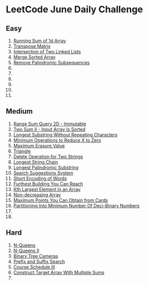# LeetCode June Daily Challenge

## Easy
1) [Running Sum of 1d Array](https://github.com/SmartOven/Java/tree/main/LeetCode/DailyChallenge/June/src/Day1)
2) [Transpose Matrix](https://github.com/SmartOven/Java/tree/main/LeetCode/DailyChallenge/June/src/Day2)
3) [Intersection of Two Linked Lists](https://github.com/SmartOven/Java/tree/main/LeetCode/DailyChallenge/June/src/Day6)
4) [Merge Sorted Array](https://github.com/SmartOven/Java/tree/main/LeetCode/DailyChallenge/June/src/Day7)
5) [Remove Palindromic Subsequences](https://github.com/SmartOven/Java/tree/main/LeetCode/DailyChallenge/June/src/Day8)
6) [](https://github.com/SmartOven/Java/tree/main/LeetCode/DailyChallenge/June/src/Day)
7) [](https://github.com/SmartOven/Java/tree/main/LeetCode/DailyChallenge/June/src/Day)
8) [](https://github.com/SmartOven/Java/tree/main/LeetCode/DailyChallenge/June/src/Day)
9) [](https://github.com/SmartOven/Java/tree/main/LeetCode/DailyChallenge/June/src/Day)
10) [](https://github.com/SmartOven/Java/tree/main/LeetCode/DailyChallenge/June/src/Day)
11) [](https://github.com/SmartOven/Java/tree/main/LeetCode/DailyChallenge/June/src/Day)

## Medium
1) [Range Sum Query 2D - Immutable](https://github.com/SmartOven/Java/tree/main/LeetCode/DailyChallenge/June/src/Day3)
2) [Two Sum II - Input Array Is Sorted](https://github.com/SmartOven/Java/tree/main/LeetCode/DailyChallenge/June/src/Day9)
3) [Longest Substring Without Repeating Characters](https://github.com/SmartOven/Java/tree/main/LeetCode/DailyChallenge/June/src/Day10)
4) [Minimum Operations to Reduce X to Zero](https://github.com/SmartOven/Java/tree/main/LeetCode/DailyChallenge/June/src/Day)
5) [Maximum Erasure Value](https://github.com/SmartOven/Java/tree/main/LeetCode/DailyChallenge/June/src/Day12)
6) [Triangle](https://github.com/SmartOven/Java/tree/main/LeetCode/DailyChallenge/June/src/Day13)
7) [Delete Operation for Two Strings](https://github.com/SmartOven/Java/tree/main/LeetCode/DailyChallenge/June/src/Day14)
8) [Longest String Chain](https://github.com/SmartOven/Java/tree/main/LeetCode/DailyChallenge/June/src/Day15)
9) [Longest Palindromic Substring](https://github.com/SmartOven/Java/tree/main/LeetCode/DailyChallenge/June/src/Day16)
10) [Search Suggestions System](https://github.com/SmartOven/Java/tree/main/LeetCode/DailyChallenge/June/src/Day19)
11) [Short Encoding of Words](https://github.com/SmartOven/Java/tree/main/LeetCode/DailyChallenge/June/src/Day20)
12) [Furthest Building You Can Reach](https://github.com/SmartOven/Java/tree/main/LeetCode/DailyChallenge/June/src/Day21)
13) [Kth Largest Element in an Array](https://github.com/SmartOven/Java/tree/main/LeetCode/DailyChallenge/June/src/Day22)
14) [Non-decreasing Array](https://github.com/SmartOven/Java/tree/main/LeetCode/DailyChallenge/June/src/Day25)
15) [Maximum Points You Can Obtain from Cards](https://github.com/SmartOven/Java/tree/main/LeetCode/DailyChallenge/June/src/Day26)
16) [Partitioning Into Minimum Number Of Deci-Binary Numbers](https://github.com/SmartOven/Java/tree/main/LeetCode/DailyChallenge/June/src/Day27)
17) [](https://github.com/SmartOven/Java/tree/main/LeetCode/DailyChallenge/June/src/Day)
18) [](https://github.com/SmartOven/Java/tree/main/LeetCode/DailyChallenge/June/src/Day)

## Hard
1) [N-Queens](https://github.com/SmartOven/Java/tree/main/LeetCode/DailyChallenge/June/src/Day4)
2) [N-Queens II](https://github.com/SmartOven/Java/tree/main/LeetCode/DailyChallenge/June/src/Day5)
3) [Binary Tree Cameras](https://github.com/SmartOven/Java/tree/main/LeetCode/DailyChallenge/June/src/Day17)
4) [Prefix and Suffix Search](https://github.com/SmartOven/Java/tree/main/LeetCode/DailyChallenge/June/src/Day18)
5) [Course Schedule III](https://github.com/SmartOven/Java/tree/main/LeetCode/DailyChallenge/June/src/Day23)
6) [Construct Target Array With Multiple Sums](https://github.com/SmartOven/Java/tree/main/LeetCode/DailyChallenge/June/src/Day24)
7) [](https://github.com/SmartOven/Java/tree/main/LeetCode/DailyChallenge/June/src/Day)

